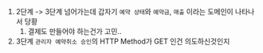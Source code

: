 1. 2단계 -> 3단계 넘어가는데 갑자기 `예약 상태`와 `예약금`, `매출` 이라는 도메인이 나타나서 당황
   1. 결제도 만들어야 하는건가 고민..
2. 3단계 `관리자 예약취소 승인`의 HTTP Method가 GET 인건 의도하신것인지
